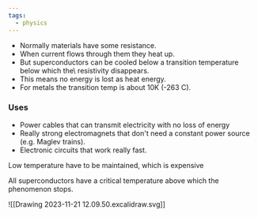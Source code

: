 ```yaml
---
tags:
  - physics
---
```


- Normally materials have some resistance.
- When current flows through them they heat up.
- But superconductors can be cooled below a transition temperature below which the\ resistivity disappears.
- This means no energy is lost as heat energy.
- For metals the transition temp is about 10K (-263 C).

### Uses
- Power cables that can transmit electricity with no loss of energy
- Really strong electromagnets that don't need a constant power source (e.g. Maglev trains).
- Electronic circuits that work really fast.

Low temperature have to be maintained, which is expensive

All superconductors have a critical temperature above which the phenomenon stops.

![[Drawing 2023-11-21 12.09.50.excalidraw.svg]]